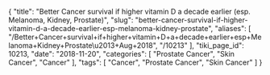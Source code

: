 {
    "title": "Better Cancer survival if higher vitamin D a decade earlier (esp. Melanoma, Kidney, Prostate)",
    "slug": "better-cancer-survival-if-higher-vitamin-d-a-decade-earlier-esp-melanoma-kidney-prostate",
    "aliases": [
        "/Better+Cancer+survival+if+higher+vitamin+D+a+decade+earlier+esp+Melanoma+Kidney+Prostate\u2013+Aug+2018",
        "/10213"
    ],
    "tiki_page_id": 10213,
    "date": "2018-11-20",
    "categories": [
        "Prostate Cancer",
        "Skin Cancer",
        "Cancer"
    ],
    "tags": [
        "Cancer",
        "Prostate Cancer",
        "Skin Cancer"
    ]
}